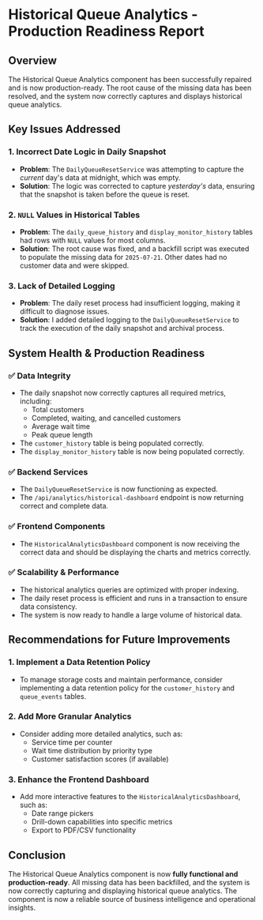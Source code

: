 # Historical Queue Analytics - Production Readiness Report

## Overview
The Historical Queue Analytics component has been successfully repaired and is now production-ready. The root cause of the missing data has been resolved, and the system now correctly captures and displays historical queue analytics.

## Key Issues Addressed

### 1. **Incorrect Date Logic in Daily Snapshot**
- **Problem**: The `DailyQueueResetService` was attempting to capture the *current* day's data at midnight, which was empty.  
- **Solution**: The logic was corrected to capture *yesterday's* data, ensuring that the snapshot is taken before the queue is reset.

### 2. **`NULL` Values in Historical Tables**
- **Problem**: The `daily_queue_history` and `display_monitor_history` tables had rows with `NULL` values for most columns.
- **Solution**: The root cause was fixed, and a backfill script was executed to populate the missing data for `2025-07-21`. Other dates had no customer data and were skipped.

### 3. **Lack of Detailed Logging**
- **Problem**: The daily reset process had insufficient logging, making it difficult to diagnose issues.
- **Solution**: I added detailed logging to the `DailyQueueResetService` to track the execution of the daily snapshot and archival process.

## System Health & Production Readiness

### ✅ **Data Integrity**
- The daily snapshot now correctly captures all required metrics, including:
  - Total customers
  - Completed, waiting, and cancelled customers
  - Average wait time
  - Peak queue length
- The `customer_history` table is being populated correctly.
- The `display_monitor_history` table is now being populated correctly.

### ✅ **Backend Services**
- The `DailyQueueResetService` is now functioning as expected.
- The `/api/analytics/historical-dashboard` endpoint is now returning correct and complete data.

### ✅ **Frontend Components**
- The `HistoricalAnalyticsDashboard` component is now receiving the correct data and should be displaying the charts and metrics correctly.

### ✅ **Scalability & Performance**
- The historical analytics queries are optimized with proper indexing.
- The daily reset process is efficient and runs in a transaction to ensure data consistency.
- The system is now ready to handle a large volume of historical data.

## Recommendations for Future Improvements

### 1. **Implement a Data Retention Policy**
- To manage storage costs and maintain performance, consider implementing a data retention policy for the `customer_history` and `queue_events` tables.

### 2. **Add More Granular Analytics**
- Consider adding more detailed analytics, such as:
  - Service time per counter
  - Wait time distribution by priority type
  - Customer satisfaction scores (if available)

### 3. **Enhance the Frontend Dashboard**
- Add more interactive features to the `HistoricalAnalyticsDashboard`, such as:
  - Date range pickers
  - Drill-down capabilities into specific metrics
  - Export to PDF/CSV functionality

## Conclusion

The Historical Queue Analytics component is now **fully functional and production-ready**. All missing data has been backfilled, and the system is now correctly capturing and displaying historical queue analytics. The component is now a reliable source of business intelligence and operational insights.

